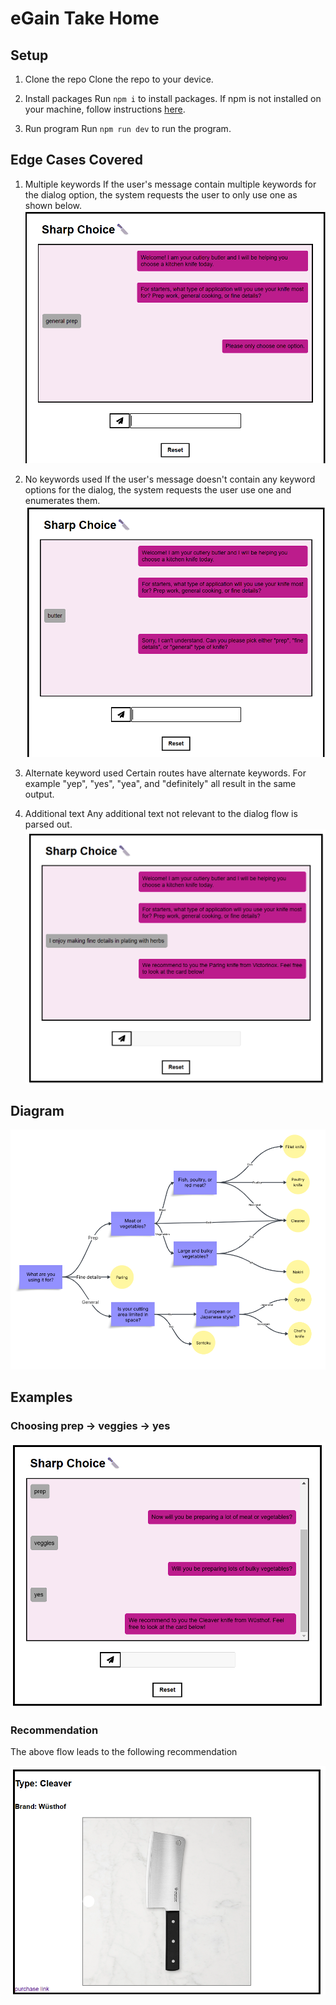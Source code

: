 # eGain Take Home

## Setup

1. Clone the repo
Clone the repo to your device.

2. Install packages
Run `npm i` to install packages.  If npm is not installed on your machine, follow instructions [here](https://docs.npmjs.com/downloading-and-installing-node-js-and-npm).

3. Run program
Run `npm run dev` to run the program.



## Edge Cases Covered
1. Multiple keywords
    If the user's message contain multiple keywords for the dialog option, the system requests the user to only use one as shown below.
![](./public/multiple-keywords.png)

2. No keywords used
    If the user's message doesn't contain any keyword options for the dialog, the system requests the user use one and enumerates them.
![](./public/no-keywords.png)

3. Alternate keyword used
    Certain routes have alternate keywords.  For example "yep", "yes", "yea", and "definitely" all result in the same output. 

4. Additional text
    Any additional text not relevant to the dialog flow is parsed out.  
![](./public/extra-text.png)

## Diagram
![](./public/diagram.png)

## Examples

### Choosing prep -> veggies -> yes
![](./public/walkthrough.png)

### Recommendation
The above flow leads to the following recommendation

![](./public/Result.png)